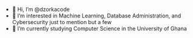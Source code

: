 - 👋 Hi, I’m @dzorkacode
- 👀 I’m interested in Machine Learning, Database Administration, and Cybersecurity just to mention but a few
- 🌱 I’m currently studying Computer Science in the University of Ghana

<!---
dzorkacode/dzorkacode is a ✨ special ✨ repository because its `README.md` (this file) appears on your GitHub profile.
You can click the Preview link to take a look at your changes.
--->
